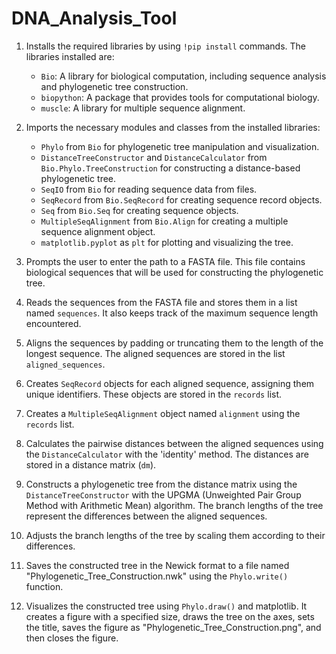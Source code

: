# DNA_Analysis_Tool
1. Installs the required libraries by using `!pip install` commands. The libraries installed are:
   - `Bio`: A library for biological computation, including sequence analysis and phylogenetic tree construction.
   - `biopython`: A package that provides tools for computational biology.
   - `muscle`: A library for multiple sequence alignment.

2. Imports the necessary modules and classes from the installed libraries:
   - `Phylo` from `Bio` for phylogenetic tree manipulation and visualization.
   - `DistanceTreeConstructor` and `DistanceCalculator` from `Bio.Phylo.TreeConstruction` for constructing a distance-based phylogenetic tree.
   - `SeqIO` from `Bio` for reading sequence data from files.
   - `SeqRecord` from `Bio.SeqRecord` for creating sequence record objects.
   - `Seq` from `Bio.Seq` for creating sequence objects.
   - `MultipleSeqAlignment` from `Bio.Align` for creating a multiple sequence alignment object.
   - `matplotlib.pyplot` as `plt` for plotting and visualizing the tree.

3. Prompts the user to enter the path to a FASTA file. This file contains biological sequences that will be used for constructing the phylogenetic tree.

4. Reads the sequences from the FASTA file and stores them in a list named `sequences`. It also keeps track of the maximum sequence length encountered.

5. Aligns the sequences by padding or truncating them to the length of the longest sequence. The aligned sequences are stored in the list `aligned_sequences`.

6. Creates `SeqRecord` objects for each aligned sequence, assigning them unique identifiers. These objects are stored in the `records` list.

7. Creates a `MultipleSeqAlignment` object named `alignment` using the `records` list.

8. Calculates the pairwise distances between the aligned sequences using the `DistanceCalculator` with the 'identity' method. The distances are stored in a distance matrix (`dm`).

9. Constructs a phylogenetic tree from the distance matrix using the `DistanceTreeConstructor` with the UPGMA (Unweighted Pair Group Method with Arithmetic Mean) algorithm. The branch lengths of the tree represent the differences between the aligned sequences.

10. Adjusts the branch lengths of the tree by scaling them according to their differences.

11. Saves the constructed tree in the Newick format to a file named "Phylogenetic_Tree_Construction.nwk" using the `Phylo.write()` function.

12. Visualizes the constructed tree using `Phylo.draw()` and matplotlib. It creates a figure with a specified size, draws the tree on the axes, sets the title, saves the figure as "Phylogenetic_Tree_Construction.png", and then closes the figure.
